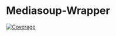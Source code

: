 # Mediasoup-Wrapper

[![Coverage](https://img.shields.io/endpoint?url=https://gist.githubusercontent.com/mafalda-bot/27d772a9a3a8a945b34fd9676de40486/raw/Mediasoup-Wrapper.json)](https://gist.github.com/Mafalda-bot/27d772a9a3a8a945b34fd9676de40486#file-Mediasoup-Wrapper-json)
